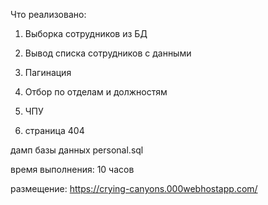 ﻿Что реализовано:

1. Выборка сотрудников из БД

2. Вывод списка сотрудников с данными

3. Пагинация 

4. Отбор по отделам и должностям

5. ЧПУ

6. страница 404 

дамп базы данных personal.sql

время выполнения: 10 часов

размещение: https://crying-canyons.000webhostapp.com/
